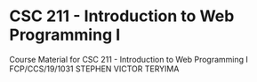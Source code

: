 # CSC 211 - Introduction to Web Programming I
Course Material for CSC 211 - Introduction to Web Programming I
FCP/CCS/19/1031
STEPHEN VICTOR TERYIMA
